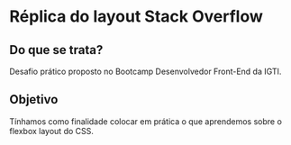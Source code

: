 # Réplica do layout Stack Overflow
## Do que se trata?
Desafio prático proposto no Bootcamp Desenvolvedor Front-End da IGTI.
## Objetivo
Tínhamos como finalidade colocar em prática o que aprendemos sobre o flexbox layout do CSS.
